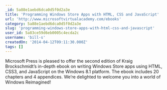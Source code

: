 ```yaml
---
_id: 5a88e1aebd6dca0d5f0d2a3e
title: 'Programming Windows Store Apps with HTML, CSS and JavaScript'
url: 'http://www.microsoftvirtualacademy.com/ebooks'
category: 5a88e1aebd6dca0d5f0d2a3e
slug: 'programming-windows-store-apps-with-html-css-and-javascript'
user_id: 5a83ce59d6eb0005c4ecda2c
username: 'bill-s'
createdOn: '2014-04-12T09:11:30.000Z'
tags: []
---
```


Microsoft Press is pleased to offer the second edition of Kraig Brockschmidt’s in-depth ebook on writing Windows Store apps using HTML, CSS3, and JavaScript on the Windows 8.1 platform. The ebook includes 20 chapters and 4 appendices. We’re delighted to welcome you into a world of Windows Reimagined!

